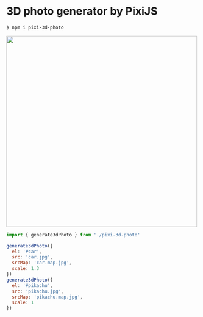 # 3D photo generator by PixiJS

```bash
$ npm i pixi-3d-photo
```

<img src="https://github.com/ParkYoungWoong/pixi-3d-photo/blob/master/assets/sample.gif" width="500" />

```js
import { generate3dPhoto } from './pixi-3d-photo'

generate3dPhoto({
  el: '#car',
  src: 'car.jpg',
  srcMap: 'car.map.jpg',
  scale: 1.3
})
generate3dPhoto({
  el: '#pikachu',
  src: 'pikachu.jpg',
  srcMap: 'pikachu.map.jpg',
  scale: 1
})
```
